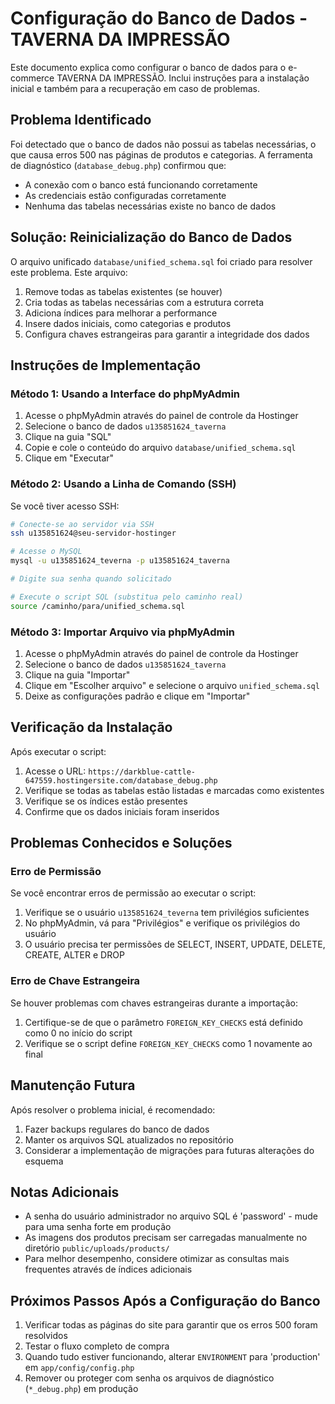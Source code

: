 # Configuração do Banco de Dados - TAVERNA DA IMPRESSÃO

Este documento explica como configurar o banco de dados para o e-commerce TAVERNA DA IMPRESSÃO. Inclui instruções para a instalação inicial e também para a recuperação em caso de problemas.

## Problema Identificado

Foi detectado que o banco de dados não possui as tabelas necessárias, o que causa erros 500 nas páginas de produtos e categorias. A ferramenta de diagnóstico (`database_debug.php`) confirmou que:

- A conexão com o banco está funcionando corretamente
- As credenciais estão configuradas corretamente
- Nenhuma das tabelas necessárias existe no banco de dados

## Solução: Reinicialização do Banco de Dados

O arquivo unificado `database/unified_schema.sql` foi criado para resolver este problema. Este arquivo:

1. Remove todas as tabelas existentes (se houver)
2. Cria todas as tabelas necessárias com a estrutura correta
3. Adiciona índices para melhorar a performance
4. Insere dados iniciais, como categorias e produtos
5. Configura chaves estrangeiras para garantir a integridade dos dados

## Instruções de Implementação

### Método 1: Usando a Interface do phpMyAdmin

1. Acesse o phpMyAdmin através do painel de controle da Hostinger
2. Selecione o banco de dados `u135851624_taverna`
3. Clique na guia "SQL"
4. Copie e cole o conteúdo do arquivo `database/unified_schema.sql`
5. Clique em "Executar"

### Método 2: Usando a Linha de Comando (SSH)

Se você tiver acesso SSH:

```bash
# Conecte-se ao servidor via SSH
ssh u135851624@seu-servidor-hostinger

# Acesse o MySQL
mysql -u u135851624_teverna -p u135851624_taverna

# Digite sua senha quando solicitado

# Execute o script SQL (substitua pelo caminho real)
source /caminho/para/unified_schema.sql
```

### Método 3: Importar Arquivo via phpMyAdmin

1. Acesse o phpMyAdmin através do painel de controle da Hostinger
2. Selecione o banco de dados `u135851624_taverna`
3. Clique na guia "Importar"
4. Clique em "Escolher arquivo" e selecione o arquivo `unified_schema.sql`
5. Deixe as configurações padrão e clique em "Importar"

## Verificação da Instalação

Após executar o script:

1. Acesse o URL: `https://darkblue-cattle-647559.hostingersite.com/database_debug.php`
2. Verifique se todas as tabelas estão listadas e marcadas como existentes
3. Verifique se os índices estão presentes
4. Confirme que os dados iniciais foram inseridos

## Problemas Conhecidos e Soluções

### Erro de Permissão

Se você encontrar erros de permissão ao executar o script:

1. Verifique se o usuário `u135851624_teverna` tem privilégios suficientes
2. No phpMyAdmin, vá para "Privilégios" e verifique os privilégios do usuário
3. O usuário precisa ter permissões de SELECT, INSERT, UPDATE, DELETE, CREATE, ALTER e DROP

### Erro de Chave Estrangeira

Se houver problemas com chaves estrangeiras durante a importação:

1. Certifique-se de que o parâmetro `FOREIGN_KEY_CHECKS` está definido como 0 no início do script
2. Verifique se o script define `FOREIGN_KEY_CHECKS` como 1 novamente ao final

## Manutenção Futura

Após resolver o problema inicial, é recomendado:

1. Fazer backups regulares do banco de dados
2. Manter os arquivos SQL atualizados no repositório
3. Considerar a implementação de migrações para futuras alterações do esquema

## Notas Adicionais

- A senha do usuário administrador no arquivo SQL é 'password' - mude para uma senha forte em produção
- As imagens dos produtos precisam ser carregadas manualmente no diretório `public/uploads/products/`
- Para melhor desempenho, considere otimizar as consultas mais frequentes através de índices adicionais

## Próximos Passos Após a Configuração do Banco

1. Verificar todas as páginas do site para garantir que os erros 500 foram resolvidos
2. Testar o fluxo completo de compra
3. Quando tudo estiver funcionando, alterar `ENVIRONMENT` para 'production' em `app/config/config.php`
4. Remover ou proteger com senha os arquivos de diagnóstico (`*_debug.php`) em produção
